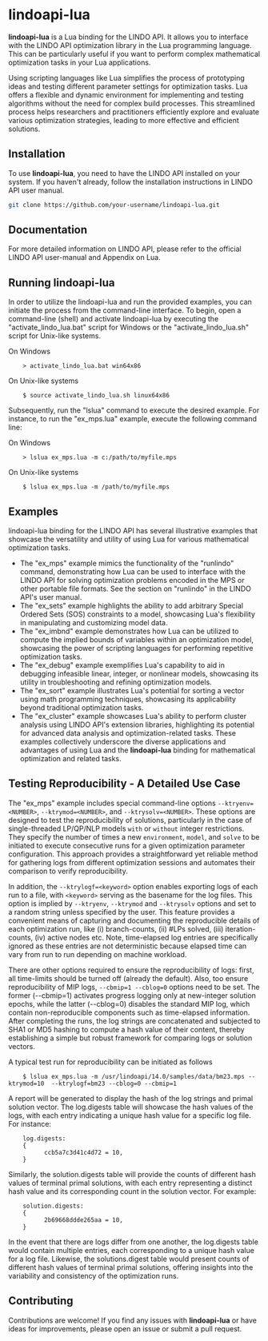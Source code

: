 # lindoapi-lua

**lindoapi-lua** is a Lua binding for the LINDO API. It allows you to interface with the LINDO API optimization library in the Lua programming language. This can be particularly useful if you want to perform complex mathematical optimization tasks in your Lua applications.

Using scripting languages like Lua simplifies the process of prototyping ideas and testing different parameter settings for optimization tasks. Lua offers a flexible and dynamic environment for implementing and testing algorithms without the need for complex build processes. This streamlined process helps researchers and practitioners efficiently explore and evaluate various optimization strategies, leading to more effective and efficient solutions.

## Installation

To use **lindoapi-lua**, you need to have the LINDO API installed on your system. If you haven't already, follow the installation instructions in LINDO API user manual.

   ```bash
   git clone https://github.com/your-username/lindoapi-lua.git
   ```     

## Documentation

For more detailed information on LINDO API, please refer to the official LINDO API user-manual and Appendix on Lua.


## Running lindoapi-lua

In order to utilize the lindoapi-lua and run the provided examples, you can initiate the process from the command-line interface. To begin, open a command-line (shell) and activate lindoapi-lua by executing the "activate_lindo_lua.bat" script for Windows or the "activate_lindo_lua.sh" script for Unix-like systems. 

On Windows

        > activate_lindo_lua.bat win64x86

On Unix-like systems

        $ source activate_lindo_lua.sh linux64x86

Subsequently, run the "lslua" command to execute the desired example. For instance, to run the "ex_mps.lua" example, execute the following command line:

On Windows

        > lslua ex_mps.lua -m c:/path/to/myfile.mps

On Unix-like systems

        $ lslua ex_mps.lua -m /path/to/myfile.mps

## Examples

lindoapi-lua binding for the LINDO API has several illustrative examples that showcase the versatility and utility of using Lua for various mathematical optimization tasks. 

- The "ex_mps" example mimics the functionality of the "runlindo" command, demonstrating how Lua can be used to interface with the LINDO API for solving optimization problems encoded in the MPS or other portable file formats. See the section on "runlindo" in the LINDO API's user manual.
- The "ex_sets" example highlights the ability to add arbitrary Special Ordered Sets (SOS) constraints to a model, showcasing Lua's flexibility in manipulating and customizing model data.
- The "ex_imbnd" example demonstrates how Lua can be utilized to compute the implied bounds of variables within an optimization model, showcasing the power of scripting languages for performing repetitive optimization tasks.
- The "ex_debug" example exemplifies Lua's capability to aid in debugging infeasible linear, integer, or nonlinear models, showcasing its utility in troubleshooting and refining optimization models.
- The "ex_sort" example illustrates Lua's potential for sorting a vector using math programming techniques, showcasing its applicability beyond traditional optimization tasks.
- The "ex_cluster" example showcases Lua's ability to perform cluster analysis using LINDO API's extension libraries, highlighting its potential for advanced data analysis and optimization-related tasks. These examples collectively underscore the diverse applications and advantages of using Lua and the **lindoapi-lua** binding for mathematical optimization and related tasks.


## Testing Reproducibility - A Detailed Use Case

The "ex_mps" example includes special command-line options `--ktryenv=<NUMBER>`, `--ktrymod=<NUMBER>`, and `--ktrysolv=<NUMBER>`. These options are designed to test the reproducibility of solutions, particularly in the case of single-threaded LP/QP/NLP models `with` or `without` integer restrictions. They specify the number of times a new `environment`, `model`, and `solve` to be initiated to execute consecutive runs for a given optimization parameter configuration. This approach provides a straightforward yet reliable method for gathering logs from different optimization sessions and automates their comparison to verify reproducibility.

In addition, the `--ktrylogf=<keyword>` option enables exporting logs of each run to a file, with `<keyword>` serving as the basename for the log files. This option is implied by `--ktryenv`, `--ktrymod` and `--ktrysolv` options and set to a random string unless specified by the user. This feature provides a convenient means of capturing and documenting the reproducible details of each optimization run, like (i) branch-counts, (ii) #LPs solved, (iii) iteration-counts, (iv) active nodes etc. Note, time-elapsed log entries are specifically ignored as these entries are not deterministic because elapsed time can vary from run to run depending on machine workload.

There are other options required to ensure the reproducibility of logs: first, all time-limits should be turned off (already the default). Also, too ensure reproducibility of MIP logs, `--cbmip=1 --cblog=0` options need to be set. The former (--cbmip=1) activates progress logging only at new-integer solution epochs, while the latter (--cblog=0) disables the standard MIP log, which contain non-reproducible components such as time-elapsed information. After completing the runs, the log strings are concatenated and subjected to SHA1 or MD5 hashing to compute a hash value of their content, thereby establishing a simple but robust framework for comparing logs or solution vectors.

A typical test run for reproducibility can be initiated as follows

        $ lslua ex_mps.lua -m /usr/lindoapi/14.0/samples/data/bm23.mps --ktrymod=10  --ktrylogf=bm23 --cblog=0 --cbmip=1

A report will be generated to display the hash of the log strings and primal solution vector. The log.digests table will showcase the hash values of the logs, with each entry indicating a unique hash value for a specific log file. For instance:

        log.digests:
        {
              ccb5a7c3d41c4d72 = 10,
        }
        
Similarly, the solution.digests table will provide the counts of different hash values of terminal primal solutions, with each entry representing a distinct hash value and its corresponding count in the solution vector. For example:

        solution.digests:
        {
              2b69668ddde265aa = 10,
        }

In the event that there are logs differ from one another, the log.digests table would contain multiple entries, each corresponding to a unique hash value for a log file. Likewise, the solutions.digest table would present counts of different hash values of terminal primal solutions, offering insights into the variability and consistency of the optimization runs.

## Contributing

Contributions are welcome! If you find any issues with **lindoapi-lua** or have ideas for improvements, please open an issue or submit a pull request.

